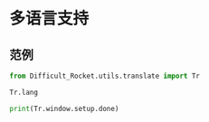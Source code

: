 # 多语言支持

## 范例

```python
from Difficult_Rocket.utils.translate import Tr

Tr.lang

print(Tr.window.setup.done)
```
